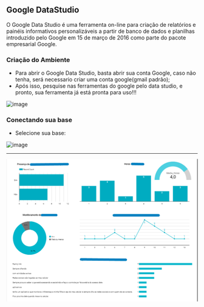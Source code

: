 ## Google DataStudio

O Google Data Studio é uma ferramenta on-line para criação de relatórios e painéis informativos personalizáveis a partir de banco de dados e planilhas introduzido pelo Google em 15 de março de 2016 como parte do pacote empresarial Google.

### Criação do Ambiente

- Para abrir o Google Data Studio, basta abrir sua conta Google, caso não tenha, será necessario criar uma conta google(gmail padrão);
- Após isso, pesquise nas ferramentas do google pelo data studio, e pronto, sua ferramenta já está pronta para uso!!!

![image](https://user-images.githubusercontent.com/6600201/192107657-537617bc-2065-45e0-a1af-5e6c41aee5fb.png)

### Conectando sua base

- Selecione sua base:

![image](https://user-images.githubusercontent.com/6600201/192107715-05bc773d-5dcb-4d6a-b622-f064f88061fc.png)

---
![Image title](https://github.com/wuldson-franco/DashBoards/blob/main/imagem_2021-12-01_155130.png)
